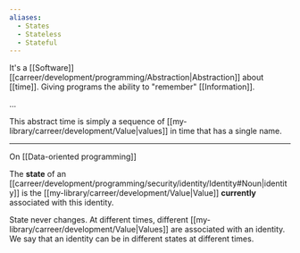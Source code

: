 ```yaml
---
aliases:
  - States
  - Stateless
  - Stateful
---
```


It's a [[Software]] [[carreer/development/programming/Abstraction|Abstraction]] about [[time]]. Giving programs the ability to "remember" [[Information]].

...

This abstract time is simply a sequence of [[my-library/carreer/development/Value|values]] in time that has a single name.

---

On [[Data-oriented programming]]

The **state** of an [[carreer/development/programming/security/identity/Identity#Noun|identity]] is the [[my-library/carreer/development/Value|Value]] **currently** associated with this identity.

State never changes. At different times, different [[my-library/carreer/development/Value|Values]] are associated with an identity. We say that an identity can be in different states at different times.

